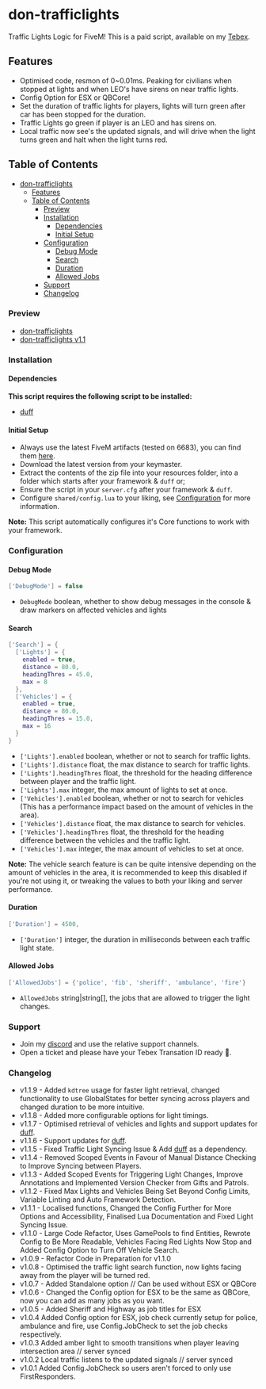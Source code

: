 # don-trafficlights

Traffic Lights Logic for FiveM! This is a paid script, available on my [Tebex](https://dons-developments.tebex.io/package/5370160).

## Features

- Optimised code, resmon of 0~0.01ms. Peaking for civilians when stopped at lights and when LEO's have sirens on near traffic lights.
- Config Option for ESX or QBCore!
- Set the duration of traffic lights for players, lights will turn green after car has been stopped for the duration.
- Traffic Lights go green if player is an LEO and has sirens on.
- Local traffic now see's the updated signals, and will drive when the light turns green and halt when the light turns red.

## Table of Contents

- [don-trafficlights](#don-trafficlights)
  - [Features](#features)
  - [Table of Contents](#table-of-contents)
    - [Preview](#preview)
    - [Installation](#installation)
      - [Dependencies](#dependencies)
      - [Initial Setup](#initial-setup)
    - [Configuration](#configuration)
      - [Debug Mode](#debug-mode)
      - [Search](#search)
      - [Duration](#duration)
      - [Allowed Jobs](#allowed-jobs)
    - [Support](#support)
    - [Changelog](#changelog)

### Preview

- [don-trafficlights](https://www.youtube.com/watch?v=xx_WiEObrHk)
- [don-trafficlights v1.1](https://streamable.com/1a4gll)

### Installation

#### Dependencies

**This script requires the following script to be installed:**

- [duff](https://github.com/DonHulieo/duff)

#### Initial Setup

- Always use the latest FiveM artifacts (tested on 6683), you can find them [here](https://runtime.fivem.net/artifacts/fivem/build_server_windows/master/).
- Download the latest version from your keymaster.
- Extract the contents of the zip file into your resources folder, into a folder which starts after your framework & `duff` or;
- Ensure the script in your `server.cfg` after your framework & `duff`.
- Configure `shared/config.lua` to your liking, see [Configuration](#configuration) for more information.

**Note:** This script automatically configures it's Core functions to work with your framework.

### Configuration

#### Debug Mode

```lua
['DebugMode'] = false
```

- `DebugMode` boolean, whether to show debug messages in the console & draw markers on affected vehicles and lights

#### Search

```lua
['Search'] = {
  ['Lights'] = {
    enabled = true,
    distance = 80.0,
    headingThres = 45.0,
    max = 8
  },
  ['Vehicles'] = {
    enabled = true,
    distance = 80.0,
    headingThres = 15.0,
    max = 16
  }
}
```

- `['Lights'].enabled` boolean, whether or not to search for traffic lights.
- `['Lights'].distance` float, the max distance to search for traffic lights.
- `['Lights'].headingThres` float, the threshold for the heading difference between player and the traffic light.
- `['Lights'].max` integer, the max amount of lights to set at once.
- `['Vehicles'].enabled` boolean, whether or not to search for vehicles (This has a performance impact based on the amount of vehicles in the area).
- `['Vehicles'].distance` float, the max distance to search for vehicles.
- `['Vehicles'].headingThres` float, the threshold for the heading difference between the vehicles and the traffic light.
- `['Vehicles'].max` integer, the max amount of vehicles to set at once.
  
**Note:** The vehicle search feature is can be quite intensive depending on the amount of vehicles in the area, it is recommended to keep this disabled if you're not using it, or tweaking the values to both your liking and server performance.

#### Duration

```lua
['Duration'] = 4500,
```

- `['Duration']` integer, the duration in milliseconds between each traffic light state.

#### Allowed Jobs

```lua
['AllowedJobs'] = {'police', 'fib', 'sheriff', 'ambulance', 'fire'}
```

- `AllowedJobs` string|string[], the jobs that are allowed to trigger the light changes.

### Support

- Join my [discord](https://discord.gg/tVA58nbBuk) and use the relative support channels.
- Open a ticket and please have your Tebex Transation ID ready 🙂.

### Changelog

- v1.1.9 - Added `kdtree` usage for faster light retrieval, changed functionality to use GlobalStates for better syncing across players and changed duration to be more intuitive.
- v1.1.8 - Added more configurable options for light timings.
- v1.1.7 - Optimised retrieval of vehicles and lights and support updates for [duff](https://github.com/DonHulieo/duff).
- v1.1.6 - Support updates for [duff](https://github.com/DonHulieo/duff).
- v1.1.5 - Fixed Traffic Light Syncing Issue & Add [duff](https://github.com/DonHulieo/duff) as a dependency.
- v1.1.4 - Removed Scoped Events in Favour of Manual Distance Checking to Improve Syncing between Players.
- v1.1.3 - Added Scoped Events for Triggering Light Changes, Improve Annotations and Implemented Version Checker from Gifts and Patrols.
- v1.1.2 - Fixed Max Lights and Vehicles Being Set Beyond Config Limits, Variable Linting and Auto Framework Detection.
- v1.1.1 - Localised functions, Changed the Config Further for More Options and Accessibility, Finalised Lua Documentation and Fixed Light Syncing Issue.
- v1.1.0 - Large Code Refactor, Uses GamePools to find Entities, Rewrote Config to Be More Readable, Vehicles Facing Red Lights Now Stop and Added Config Option to Turn Off Vehicle Search.
- v1.0.9 - Refactor Code in Preparation for v1.1.0
- v1.0.8 - Optimised the traffic light search function, now lights facing away from the player will be turned red.
- v1.0.7 - Added Standalone option // Can be used without ESX or QBCore
- v1.0.6 - Changed the Config option for ESX to be the same as QBCore, now you can add as many jobs as you want.
- v1.0.5 - Added Sheriff and Highway as job titles for ESX
- v1.0.4 Added Config option for ESX, job check currently setup for police, ambulance and fire, use Config.JobCheck to set the job checks respectively.
- v1.0.3 Added amber light to smooth transitions when player leaving intersection area // server synced
- v1.0.2 Local traffic listens to the updated signals // server synced
- v1.0.1 Added Config.JobCheck so users aren't forced to only use FirstResponders.
